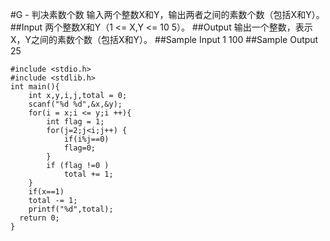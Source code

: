 #G - 判决素数个数 
输入两个整数X和Y，输出两者之间的素数个数（包括X和Y）。
##Input
两个整数X和Y（1 <= X,Y <= 10 5）。 
##Output
输出一个整数，表示X，Y之间的素数个数（包括X和Y）。 
##Sample Input
1 100
##Sample Output
25
```
#include <stdio.h>
#include <stdlib.h>
int main(){
	int x,y,i,j,total = 0;
	scanf("%d %d",&x,&y);
	for(i = x;i <= y;i ++){
		int flag = 1;
		for(j=2;j<i;j++) {
        	if(i%j==0)
        	flag=0; 
    	}
    	if (flag !=0 )
    		total += 1;
	}
	if(x==1)
	total -= 1; 
	printf("%d",total);
  return 0;
}
```



